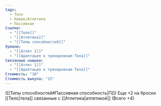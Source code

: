 ```yaml
---
tags:
  - Тело
  - Навык/Атлетика
  - Пассивная
Ссылки:
  - "[[Тело]]"
  - "[[Атлетика]]"
  - "[[Типы способностей]]"
Уровни:
  - "[[Атлет 1]]"
  - "[[Адаптация к тренировкам Тела]]"
Связанные навыки:
  - "[[Атлет 1]]"
  - "[[Адаптация к тренировкам Тела]]"
Стоимость: "10"
Стоимость выкупа: "15"
---
```

([[Типы способностей#Пассивная способность|П]]) Еще +2 на броски [[Тело|тела]] связанные с [[Атлетика|атлетикой]] (Всего +4)